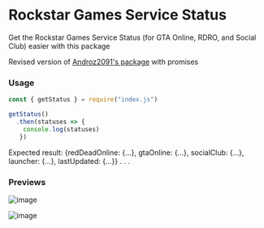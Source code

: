 # Rockstar Games Service Status
Get the Rockstar Games Service Status (for GTA Online, RDRO, and Social Club) easier with this package

Revised version of [Androz2091's package](https://github.com/Androz2091/rockstar-games-status) with promises

### Usage
```js
const { getStatus } = require("index.js")

getStatus()
  .then(statuses => {
    console.log(statuses)
   })
```
Expected result: {redDeadOnline: {…}, gtaOnline: {…}, socialClub: {…}, launcher: {…}, lastUpdated: {…}} . . .


### Previews
![image](https://user-images.githubusercontent.com/107329072/182990952-838df6da-2600-4865-a108-1a6053d57cdd.png)

![image](https://user-images.githubusercontent.com/107329072/182990869-2d185f87-d8aa-42dc-becd-9eda2ce85237.png)

